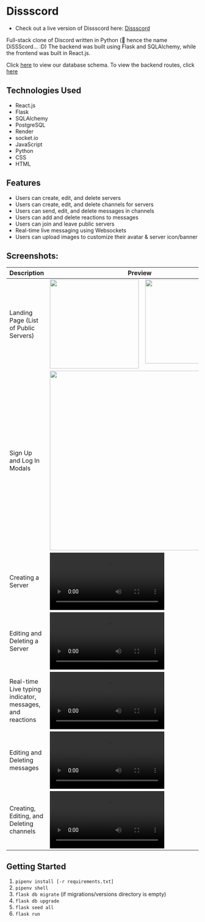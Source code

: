 # Dissscord
- Check out a live version of Dissscord here: [Dissscord](https://dissscord.onrender.com)

Full-stack clone of Discord written in Python (🐍 hence the name DiSSScord… :D)
The backend was built using Flask and SQLAlchemy, while the frontend was built in React.js.

Click [here](https://github.com/aznguymp4/Dissscord/wiki) to view our database schema. 
To view the backend routes, click [here](https://dissscord.onrender.com/api/docs)

## Technologies Used
- React.js
- Flask
- SQLAlchemy
- PostgreSQL
- Render
- socket.io
- JavaScript
- Python
- CSS
- HTML

## Features
 - Users can create, edit, and delete servers
 - Users can create, edit, and delete channels for servers
 - Users can send, edit, and delete messages in channels	
 - Users can add and delete reactions to messages
 - Users can join and leave public servers
 - Real-time live messaging using Websockets
 - Users can upload images to customize their avatar & server icon/banner

## Screenshots:
| **Description** | **Preview** |
|-|-|
| Landing Page (List of Public Servers) | <img src="https://github.com/aznguymp4/Dissscord/assets/48527495/5bf75ecd-e253-491e-bc4c-f11f8f64330c" align="left" width=233px></img><img src="https://github.com/aznguymp4/Dissscord/assets/48527495/992502b0-1a3b-4049-be60-b688b446d6d6" align="right" width=220px></img> |
| Sign Up and Log In Modals | <img src="https://github.com/aznguymp4/Dissscord/assets/48527495/9ef8faa5-952f-4e4a-bf3d-579bb2983e06" align="center" width=470px></img> |
| Creating a Server | <video src="https://github.com/aznguymp4/Dissscord/assets/48527495/2d3c80dd-059e-42ff-9b9a-63dbc2f5ed4b"></video> |
| Editing and Deleting a Server | <video src="https://github.com/aznguymp4/Dissscord/assets/48527495/c6250b3c-0e03-4ebf-825c-d3d3ed110a33"></video> |
| Real-time Live typing indicator, messages, and reactions | <video src="https://github.com/aznguymp4/Dissscord/assets/48527495/94190ee1-55e5-4c1d-90dc-ee97fb3f492e"></video> |
| Editing and Deleting messages | <video src="https://github.com/aznguymp4/Dissscord/assets/48527495/9ebcd2c1-a3fb-47d2-a3d7-8b48eaa3545c"></video> |
| Creating, Editing, and Deleting channels | <video src="https://github.com/aznguymp4/Dissscord/assets/48527495/8b825629-5367-4ab6-b709-629d03f706b4"></video> |

## Getting Started
1. `pipenv install [-r requirements.txt]`
2. `pipenv shell`
3. `flask db migrate` (if migrations/versions directory is empty)
4. `flask db upgrade`
5. `flask seed all`
6. `flask run`